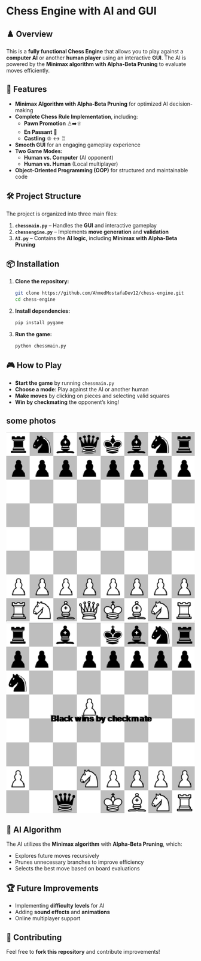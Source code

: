 # Chess Engine with AI and GUI

## ♟️ Overview
This is a **fully functional Chess Engine** that allows you to play against a **computer AI** or another **human player** using an interactive **GUI**. The AI is powered by the **Minimax algorithm with Alpha-Beta Pruning** to evaluate moves efficiently.

## 🚀 Features
- **Minimax Algorithm with Alpha-Beta Pruning** for optimized AI decision-making
- **Complete Chess Rule Implementation**, including:
  - **Pawn Promotion** ♙➡️♕
  - **En Passant** 🏇
  - **Castling** ♔ ↔️ ♖
- **Smooth GUI** for an engaging gameplay experience
- **Two Game Modes:**
  - **Human vs. Computer** (AI opponent)
  - **Human vs. Human** (Local multiplayer)
- **Object-Oriented Programming (OOP)** for structured and maintainable code

## 🛠️ Project Structure
The project is organized into three main files:

1. **`chessmain.py`** – Handles the **GUI** and interactive gameplay
2. **`chessengine.py`** – Implements **move generation** and **validation**
3. **`AI.py`** – Contains the **AI logic**, including **Minimax with Alpha-Beta Pruning**

## 📦 Installation
1. **Clone the repository:**
   ```bash
   git clone https://github.com/AhmedMostafaDev12/chess-engine.git
   cd chess-engine
   ```
2. **Install dependencies:**
   ```bash
   pip install pygame
   ```
3. **Run the game:**
   ```bash
   python chessmain.py
   ```

## 🎮 How to Play
- **Start the game** by running `chessmain.py`
- **Choose a mode**: Play against the AI or another human
- **Make moves** by clicking on pieces and selecting valid squares
- **Win by checkmating** the opponent’s king!

## some photos 
![game start](https://github.com/AhmedMostafaDev12/chess-engine/blob/main/Screenshot%202025-02-05%20200000.png)
![check mate](https://github.com/AhmedMostafaDev12/chess-engine/blob/main/Screenshot%202025-02-05%20195949.png)

## 🧠 AI Algorithm
The AI utilizes the **Minimax algorithm** with **Alpha-Beta Pruning**, which:
- Explores future moves recursively
- Prunes unnecessary branches to improve efficiency
- Selects the best move based on board evaluations

## 🏆 Future Improvements
- Implementing **difficulty levels** for AI
- Adding **sound effects** and **animations**
- Online multiplayer support

## 🤝 Contributing
Feel free to **fork this repository** and contribute improvements!





